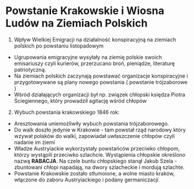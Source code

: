 # Powstanie Krakowskie i Wiosna Ludów na Ziemiach Polskich

1. Wpływ Wielkiej Emigracji na działalność konspiracyjną na ziemiach polskich po powstaniu listopadowym
- Ugrupowania emigracyjne wysyłały na ziemię polskie swoich emisariuszy czyli kurierów, przerzucano broń, pieniądze, literaturę patriotyczną.
- Na ziemiach polskich zaczynają powstawać organizacje konspiracyjne i przygotowywane są plany nowego powstania ( powstanie trójzaborowe )
- Wśród działających organizacji był np. związek chłopski księdza Piotra Ściegiennego, który prowadził agitację wśród chłopów

2. Wybuch powstania krakowskiego 1846 rok:
- Aresztowania uniemożliwiły wybuch powstania trójzaborowego.
- Do walk doszło jedynie w Krakowie - tam powstał rząd narodowy który wzywał polaków do walki, zapowiadał uwłaszczenie chłopów czyli nadanie im ziemi
- Władze Austryiackie wykorzystały powstańców przeciwko chłopom, którzy wystąpili przeciwko szlachcie. Wystąpienia chłopskie określono nazwą **RABACJA**. Na czele buntu chłopskiego stanął Jakub Szela - zbuntowani chłopi napadają, na dwory szlacheckie i mordują szlachte.
- Powstanie Krakowskie zostało stłumoione, a wolne miasto kraków, włączone do zaboru Austryiackiego i podany germaniczacji
